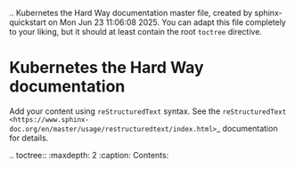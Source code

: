 .. Kubernetes the Hard Way documentation master file, created by
   sphinx-quickstart on Mon Jun 23 11:06:08 2025.
   You can adapt this file completely to your liking, but it should at least
   contain the root `toctree` directive.

Kubernetes the Hard Way documentation
=====================================

Add your content using ``reStructuredText`` syntax. See the
`reStructuredText <https://www.sphinx-doc.org/en/master/usage/restructuredtext/index.html>`_
documentation for details.


.. toctree::
   :maxdepth: 2
   :caption: Contents:

